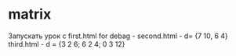 # matrix
Запускать урок с first.html
for debag - second.html - d= {7 10, 6 4}
            third.html - d = {3 2 6; 6 2 4; 0 3 12}
